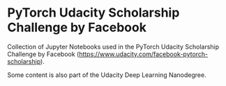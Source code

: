 # PyTorch Udacity Scholarship Challenge by Facebook

Collection of Jupyter Notebooks used in the PyTorch Udacity Scholarship Challenge by Facebook (https://www.udacity.com/facebook-pytorch-scholarship).

Some content is also part of the Udacity Deep Learning Nanodegree.
